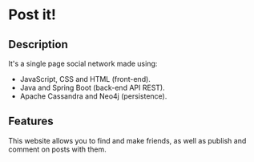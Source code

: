 # Post it!

## Description
It's a single page social network made using:
- JavaScript, CSS and HTML (front-end).
- Java and Spring Boot (back-end API REST).
- Apache Cassandra and Neo4j (persistence).

## Features
This website allows you to find and make friends, as well as publish and comment on posts with them.
